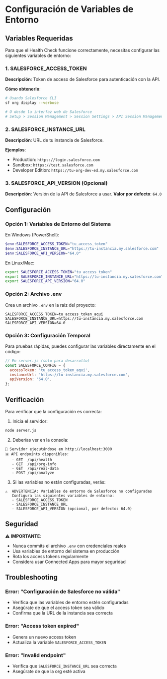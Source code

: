 # Configuración de Variables de Entorno

## Variables Requeridas

Para que el Health Check funcione correctamente, necesitas configurar las siguientes variables de entorno:

### 1. SALESFORCE_ACCESS_TOKEN
**Descripción**: Token de acceso de Salesforce para autenticación con la API.

**Cómo obtenerlo**:
```bash
# Usando Salesforce CLI
sf org display --verbose

# O desde la interfaz web de Salesforce
# Setup > Session Management > Session Settings > API Session Management
```

### 2. SALESFORCE_INSTANCE_URL
**Descripción**: URL de tu instancia de Salesforce.

**Ejemplos**:
- Production: `https://login.salesforce.com`
- Sandbox: `https://test.salesforce.com`
- Developer Edition: `https://tu-org-dev-ed.my.salesforce.com`

### 3. SALESFORCE_API_VERSION (Opcional)
**Descripción**: Versión de la API de Salesforce a usar.
**Valor por defecto**: `64.0`

## Configuración

### Opción 1: Variables de Entorno del Sistema

En Windows (PowerShell):
```powershell
$env:SALESFORCE_ACCESS_TOKEN="tu_access_token"
$env:SALESFORCE_INSTANCE_URL="https://tu-instancia.my.salesforce.com"
$env:SALESFORCE_API_VERSION="64.0"
```

En Linux/Mac:
```bash
export SALESFORCE_ACCESS_TOKEN="tu_access_token"
export SALESFORCE_INSTANCE_URL="https://tu-instancia.my.salesforce.com"
export SALESFORCE_API_VERSION="64.0"
```

### Opción 2: Archivo .env

Crea un archivo `.env` en la raíz del proyecto:
```env
SALESFORCE_ACCESS_TOKEN=tu_access_token_aqui
SALESFORCE_INSTANCE_URL=https://tu-instancia.my.salesforce.com
SALESFORCE_API_VERSION=64.0
```

### Opción 3: Configuración Temporal

Para pruebas rápidas, puedes configurar las variables directamente en el código:

```javascript
// En server.js (solo para desarrollo)
const SALESFORCE_CONFIG = {
  accessToken: 'tu_access_token_aqui',
  instanceUrl: 'https://tu-instancia.my.salesforce.com',
  apiVersion: '64.0',
};
```

## Verificación

Para verificar que la configuración es correcta:

1. Inicia el servidor:
```bash
node server.js
```

2. Deberías ver en la consola:
```
🚀 Servidor ejecutándose en http://localhost:3000
📊 API endpoints disponibles:
   - GET  /api/health
   - GET  /api/org-info
   - GET  /api/real-data
   - POST /api/analyze
```

3. Si las variables no están configuradas, verás:
```
⚠️  ADVERTENCIA: Variables de entorno de Salesforce no configuradas
   Configura las siguientes variables de entorno:
   - SALESFORCE_ACCESS_TOKEN
   - SALESFORCE_INSTANCE_URL
   - SALESFORCE_API_VERSION (opcional, por defecto: 64.0)
```

## Seguridad

⚠️ **IMPORTANTE**: 
- Nunca commits el archivo `.env` con credenciales reales
- Usa variables de entorno del sistema en producción
- Rota los access tokens regularmente
- Considera usar Connected Apps para mayor seguridad

## Troubleshooting

### Error: "Configuración de Salesforce no válida"
- Verifica que las variables de entorno estén configuradas
- Asegúrate de que el access token sea válido
- Confirma que la URL de la instancia sea correcta

### Error: "Access token expired"
- Genera un nuevo access token
- Actualiza la variable `SALESFORCE_ACCESS_TOKEN`

### Error: "Invalid endpoint"
- Verifica que `SALESFORCE_INSTANCE_URL` sea correcta
- Asegúrate de que la org esté activa 